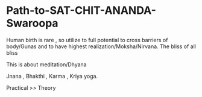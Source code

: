 # Path-to-SAT-CHIT-ANANDA-Swaroopa
Human birth is rare , so utilize to full potential to cross barriers of body/Gunas and to have highest realization/Moksha/Nirvana.
The bliss of all bliss

This is about meditation/Dhyana

Jnana , Bhakthi , Karma , Kriya yoga.

Practical >> Theory

